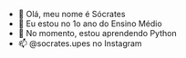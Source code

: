- 👋 Olá, meu nome é Sócrates
- 👀 Eu estou no 1o ano do Ensino Médio
- 🌱 No momento, estou aprendendo Python
- 📫 @socrates.upes no Instagram
